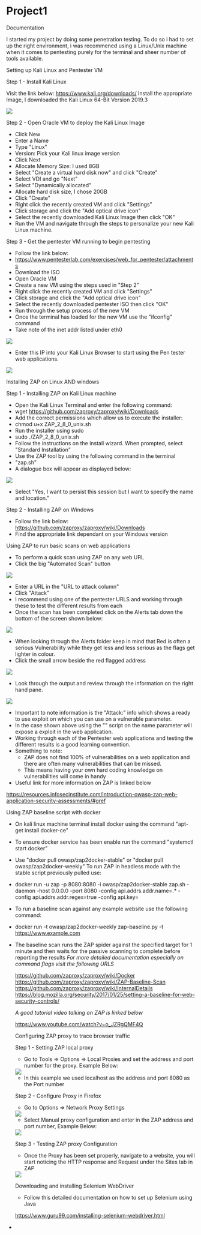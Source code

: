 # Project1

Documentation

I started my project by doing some penetration testing.
To do so i had to set up the right environment, i was recommened using a Linux/Unix machine when it comes to pentesting
purely for the terminal and sheer number of tools available. 

Setting up Kali Linux and Pentester VM

Step 1 - Install Kali Linux

 Visit the link below: 
 https://www.kali.org/downloads/
 Install the appropriate Image, I downloaded the Kali Linux 64-Bit Version 2019.3
 
 
 <img src="Images/KaliLinuxImage.PNG">
 
 
Step 2 - Open Oracle VM to deploy the Kali Linux Image

 - Click New
 - Enter a Name
 - Type "Linux"
 - Version: Pick your Kali linux image version
 - Click Next
 - Allocate Memory Size: I used 8GB
 - Select "Create a virtual hard disk now" and click "Create"
 - Select VDI and go "Next"
 - Select "Dynamically allocated"
 - Allocate hard disk size, I chose 20GB
 - Click "Create"
 - Right click the recently created VM and click "Settings"
 - Click storage and click the "Add optical drive icon"
 - Select the recently downloaded Kali Linux Image then click "OK"
 - Run the VM and navigate through the steps to personalize your new Kali Linux machine.

Step 3 - Get the pentester VM running to begin pentesting

 - Follow the link below:
 - https://www.pentesterlab.com/exercises/web_for_pentester/attachments
 - Download the ISO 
 - Open Oracle VM
 - Create a new VM using the steps used in "Step 2"
 - Right click the recently created VM and click "Settings"
 - Click storage and click the "Add optical drive icon"
 - Select the recently downloaded pentester ISO then click "OK"
 - Run through the setup process of the new VM
 - Once the terminal has loaded for the new VM use the "ifconfig" command
 - Take note of the inet addr listed under eth0
 
 
 <img src="Images/PentesterIP.PNG">
 
 
 - Enter this IP into your Kali Linux Browser to start using the Pen tester web applications.
 
 
 <img src="Images/PentesterPage.PNG">
 
 
Installing ZAP on Linux AND windows

Step 1 - Installing ZAP on Kali Linux machine

 - Open the Kali Linux Terminal and enter the following command:
 - wget https://github.com/zaproxy/zaproxy/wiki/Downloads
 - Add the correct permissions which allow us to execute the installer:
 - chmod u+x ZAP_2_8_0_unix.sh
 - Run the installer using sudo
 - sudo ./ZAP_2_8_0_unix.sh
 - Follow the instructions on the install wizard. When prompted, select "Standard Installation"
 - Use the ZAP tool by using the following command in the terminal
 - "zap.sh"
 - A dialogue box will appear as displayed below:
 
 
 <img src="Images/ZAPdialogue.PNG">
 
 
 - Select "Yes, I want to persist this session but I want to specify the name and location."
 
Step 2 - Installing ZAP on Windows

 - Follow the link below:
    https://github.com/zaproxy/zaproxy/wiki/Downloads
 - Find the appropriate link dependant on your Windows version

Using ZAP to run basic scans on web applications

 - To perform a quick scan using ZAP on any web URL
 - Click the big "Automated Scan" button
 
 
 <img src="Images/Zapquickscan.PNG">
 
 
  - Enter a URL in the "URL to attack column"
  - Click "Attack"
  - I recommend using one of the pentester URLS and working through these to test the different results from each
  - Once the scan has been completed click on the Alerts tab down the bottom of the screen shown below:
  
  
  <img src="Images/Alerts.PNG">
  
  
  - When looking through the Alerts folder keep in mind that Red is often a serious Vulnerability while they get less
  and less serious as the flags get lighter in colour.
  - Click the small arrow beside the red flagged address
  
  
  <img src="Images/RedFlag.PNG">
  
  
  - Look through the output and review through the information on the right hand pane.
  
  
  <img src="Images/RedFlagPane.PNG">
  
  
  - Important to note information is the "Attack:" info which shows a ready to use exploit on which you can use on a vulnerable parameter.
  - In the case shown above using the "</html><script>alert(1);</script><html>" script on the name parameter will expose a 
    exploit in the web application. 
  - Working through each of the Pentester web applications and testing the different results is a good learning convention.
  - Something to note: 
    - ZAP does not find 100% of vulnerabilities on a web application and there are often many vulnerabilities that can be missed.
	- This means having your own hard coding knowledge on vulnerabilities will come in handy
  - Useful link for more information on ZAP is linked below
  
  https://resources.infosecinstitute.com/introduction-owasp-zap-web-application-security-assessments/#gref
  
  Using ZAP baseline script with docker
  
  - On kali linux machine terminal install docker using the command "apt-get install docker-ce"
  - To ensure docker service has been enable run the command "systemctl start docker"
  - Use "docker pull owasp/zap2docker-stable" or "docker pull owasp/zap2docker-weekly" 
  To run ZAP in headless mode with the stable script previously pulled use:
  - docker run -u zap -p 8080:8080 -i owasp/zap2docker-stable zap.sh -daemon -host 0.0.0.0 -port 8080 -config api.addrs.addr.name=.* -config api.addrs.addr.regex=true -config api.key=<api-key>
  - To run a baseline scan against any example website use the following command:
  - docker run -t owasp/zap2docker-weekly zap-baseline.py -t https://www.example.com
  - The baseline scan runs the ZAP spider against the specified target for 1 minute and then waits for the passive scanning to complete before reporting the results
    *For more detailed documentation especially on command flags visit the following URLS*
	
	https://github.com/zaproxy/zaproxy/wiki/Docker
	https://github.com/zaproxy/zaproxy/wiki/ZAP-Baseline-Scan
    https://github.com/zaproxy/zaproxy/wiki/InternalDetails
	https://blog.mozilla.org/security/2017/01/25/setting-a-baseline-for-web-security-controls/
	
	*A good tutorial video talking on ZAP is linked below*
	
	https://www.youtube.com/watch?v=o_JZRgQMF4Q
	
	Configuring ZAP proxy to trace browser traffic
	
	Step 1 - Setting ZAP local proxy
	
	- Go to Tools => Options => Local Proxies and set the address and port number for the proxy. Example Below:
	
	
	<img src="Images/ZAPproxy.PNG">
	
	
	- In this example we used localhost as the address and port 8080 as the Port number
	
	Step 2 - Configure Proxy in Firefox
	
	- Go to Options => Network Proxy Settings 
	
	
	<img src="Images/FirefoxSettings.PNG">
	
	
	- Select Manual proxy configuration and enter in the ZAP address and port number, Example Below:
	
	
	<img src="Images/FirefoxProxy.PNG">
	
	
	Step 3 - Testing ZAP proxy Configuration
	
	- Once the Proxy has been set properly, navigate to a website, you will start noticing the HTTP response and Request under the Sites tab in ZAP
	
	
	<img src="Images/ZAPResponse.PNG">
	
	
	Downloading and installing Selenium WebDriver
	
	- Follow this detailed documentation on how to set up Selenium using Java
	
	https://www.guru99.com/installing-selenium-webdriver.html
	
	
	
	

	
	
	
 
    
	
  	
	
 
 
 
 
 
 - 



 
 
 
 

